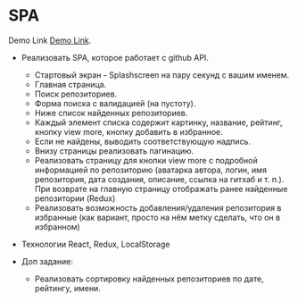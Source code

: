 # SPA

Demo Link [Demo Link](https://leonid1313.github.io/SPA/).

- Реализовать SPA, которое работает с github API.
    - Стартовый экран - Splashscreen на пару секунд с вашим именем.
    - Главная страница.
    - Поиск репозиториев. 
    - Форма поиска с валидацией (на пустоту).
    - Ниже список найденных репозиториев.
    - Каждый элемент списка содержит картинку, название, рейтинг, кнопку view more, кнопку добавить в избранное.
    - Если не найдены, выводить соответствующую надпись.
    - Внизу страницы реализовать пагинацию.
    - Реализовать страницу для кнопки view more с подробной информацией по репозиторию (аватарка автора, логин, имя репозитория, дата создания, описание, ссылка на гитхаб и т. п.). При возврате на главную страницу отображать ранее найденные репозитории (Redux)
    - Реализовать возможность добавления/удаления репозитория в избранные (как вариант, просто на нём метку сделать, что он в избранном)
- Технологии React, Redux, LocalStorage

- Доп задание:
    - Реализовать сортировку найденных репозиториев по дате, рейтингу, имени.